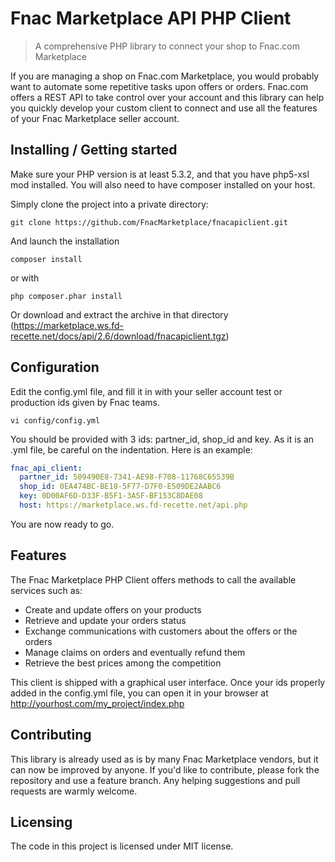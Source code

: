 # Fnac Marketplace API PHP Client
> A comprehensive PHP library to connect your shop to Fnac.com Marketplace

If you are managing a shop on Fnac.com Marketplace, you would probably want to automate some repetitive tasks upon offers or orders.
Fnac.com offers a REST API to take control over your account and this library can help you quickly develop your custom client to connect and use all the features of your Fnac Marketplace seller account.

## Installing / Getting started

Make sure your PHP version is at least 5.3.2, and that you have php5-xsl mod installed.
You will also need to have composer installed on your host.

Simply clone the project into a private directory:

```shell
git clone https://github.com/FnacMarketplace/fnacapiclient.git
```

And launch the installation

```shell
composer install
```

or with

```shell
php composer.phar install
```

Or download and extract the archive in that directory (https://marketplace.ws.fd-recette.net/docs/api/2.6/download/fnacapiclient.tgz)

## Configuration

Edit the config.yml file, and fill it in with your seller account test or production ids given by Fnac teams.

```shell
vi config/config.yml
```

You should be provided with 3 ids: partner_id, shop_id and key. As it is an .yml file, be careful on the indentation.
Here is an example:
```yaml
fnac_api_client:
  partner_id: 509490E8-7341-AE98-F708-11768C65539B
  shop_id: 0EA474BC-BE18-5F77-D7F0-E509DE2AABC6
  key: 0D00AF6D-D33F-B5F1-3A5F-BF153C8DAE08
  host: https://marketplace.ws.fd-recette.net/api.php
```


You are now ready to go.

## Features

The Fnac Marketplace PHP Client offers methods to call the available services such as:
* Create and update offers on your products
* Retrieve and update your orders status
* Exchange communications with customers about the offers or the orders
* Manage claims on orders and eventually refund them
* Retrieve the best prices among the competition

This client is shipped with a graphical user interface. Once your ids properly added in the config.yml file, you can open it in your browser at http://yourhost.com/my_project/index.php

## Contributing

This library is already used as is by many Fnac Marketplace vendors, but it can now be improved by anyone.
If you'd like to contribute, please fork the repository and use a feature
branch. Any helping suggestions and pull requests are warmly welcome.

## Licensing

The code in this project is licensed under MIT license.
